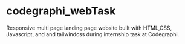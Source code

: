 # codegraphi_webTask
Responsive multi page landing page website built with HTML,CSS, Javascript, and and tailwindcss during internship task at Codegraphi.
